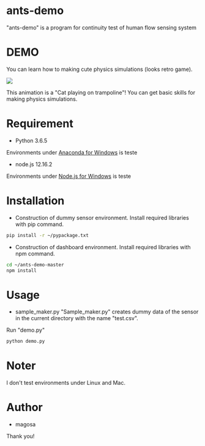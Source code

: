 # ants-demo

"ants-demo" is a program for continuity test of human flow sensing system

# DEMO

You can learn how to making cute physics simulations (looks retro game).

![](https://cpp-learning.com/wp-content/uploads/2019/05/pyxel-190505-161951.gif)

This animation is a "Cat playing on trampoline"!
You can get basic skills for making physics simulations.

# Requirement

* Python 3.6.5

Environments under [Anaconda for Windows](https://www.anaconda.com/distribution/) is teste

* node.js 12.16.2

Environments under [Node.js for Windows](https://nodejs.org/ja/) is teste

# Installation

* Construction of dummy sensor environment.
Install required libraries with pip command.

```bash
pip install -r ~/pypackage.txt
```

* Construction of dashboard environment.
Install required libraries with npm command.

```bash
cd ~/ants-demo-master
npm install
```

# Usage

* sample_maker.py
"Sample_maker.py" creates dummy data of the sensor in the current directory with the name "test.csv".

Run "demo.py"

```bash
python demo.py
```

# Noter

I don't test environments under Linux and Mac.

# Author

* magosa



Thank you!
